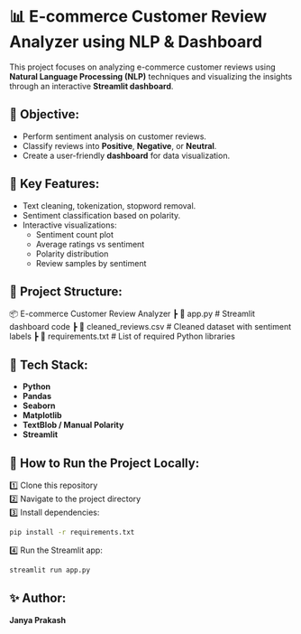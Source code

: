 # 📊 E-commerce Customer Review Analyzer using NLP & Dashboard

This project focuses on analyzing e-commerce customer reviews using **Natural Language Processing (NLP)** techniques and visualizing the insights through an interactive **Streamlit dashboard**.

## 📌 Objective:
- Perform sentiment analysis on customer reviews.
- Classify reviews into **Positive**, **Negative**, or **Neutral**.
- Create a user-friendly **dashboard** for data visualization.

## 📝 Key Features:
- Text cleaning, tokenization, stopword removal.
- Sentiment classification based on polarity.
- Interactive visualizations:
    - Sentiment count plot
    - Average ratings vs sentiment
    - Polarity distribution
    - Review samples by sentiment

## 📂 Project Structure:
📦 E-commerce Customer Review Analyzer
 ┣ 📄 app.py               # Streamlit dashboard code
 ┣ 📄 cleaned_reviews.csv   # Cleaned dataset with sentiment labels
 ┣ 📄 requirements.txt      # List of required Python libraries


## 🔧 Tech Stack:
- **Python**
- **Pandas**
- **Seaborn**
- **Matplotlib**
- **TextBlob / Manual Polarity**
- **Streamlit**

## 🚀 How to Run the Project Locally:
1️⃣ Clone this repository  
2️⃣ Navigate to the project directory  
3️⃣ Install dependencies:
```bash
pip install -r requirements.txt
```
4️⃣ Run the Streamlit app:
```bash
streamlit run app.py
```

## ✨ Author:
**Janya Prakash**
